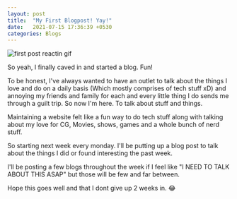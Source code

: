 ```yaml
---
layout: post
title:  "My First Blogpost! Yay!"
date:   2021-07-15 17:36:39 +0530
categories: Blogs
---
```


![first post reactin gif](https://media2.giphy.com/media/qlbcqVraSMEak/giphy.gif?cid=ecf05e47o9utgx4h3c2drymn0ukvm30i8h7lyqrkssk6eawn&rid=giphy.gif&ct=g)

So yeah, I finally caved in and started a blog. Fun!

To be honest, I've always wanted to have an outlet to talk about the things I love and do on a daily basis (Which mostly comprises of tech stuff xD) and annoying my friends and family for each and every little thing I do sends me through a guilt trip. So now I'm here. To talk about stuff and things.

Maintaining a website felt like a fun way to do tech stuff along with talking about my love for CG, Movies, shows, games and a whole bunch of nerd stuff.

So starting next week every monday. I'll be putting up a blog post to talk about the things I did or found interesting the past week. 

I'll be posting a few blogs throughout the week if I feel like "I NEED TO TALK ABOUT THIS ASAP" but those will be few and far between.

Hope this goes well and that I dont give up 2 weeks in. 😂


